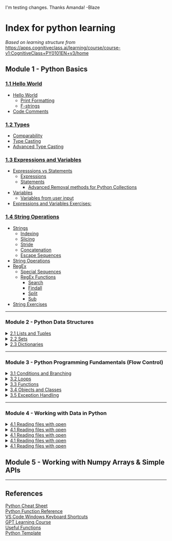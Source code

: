 I'm testing changes. Thanks Amanda! -Blaze

# Index for python learning
*Based on learning structure from*  
https://apps.cognitiveclass.ai/learning/course/course-v1:CognitiveClass+PY0101EN+v3/home

## Module 1 - Python Basics
### [1.1 Hello World](Python/1_python_basics/1.1_hello_world.md)  
- [Hello World](Python/1_python_basics/1.1_hello_world.md)
  - [Print Formatting](Python/1_python_basics/1.1_hello_world.md#print-formatting)
  - [F-strings](Python/1_python_basics/1.1_hello_world.md#f-strings)  
- [Code Comments](Python/1_python_basics/1.1_hello_world.md#code-comments)

### [1.2 Types](Python/1_python_basics/1.2_types.md)
 - [Comparability](Python/1_python_basics/1.2_types.md#comparability)  
 - [Type Casting](Python/1_python_basics/1.2_types.md#type-casting)  
 - [Advanced Type Casting](Python/1_python_basics/1.2_types.md#advanced-type-casting)


### [1.3 Expressions and Variables](Python/1_python_basics/1.3_expressions_and_variables.md)

- [Expresssions vs Statements](Python/1_python_basics/1.3_expressions_and_variables.md#expresssions-vs-statements)
  - [Expressions](Python/1_python_basics/1.3_expressions_and_variables.md#expressions)
  - [Statements](Python/1_python_basics/1.3_expressions_and_variables.md#statements)
    - [Advanced Removal methods for Python Collections](Python/1_python_basics/1.3_expressions_and_variables.md#advanced-removal-methods-for-python-collections)
- [Variables](Python/1_python_basics/1.3_expressions_and_variables.md#variables)
  - [Variables from user input](Python/1_python_basics/1.3_expressions_and_variables.md#variables-from-user-input)
- [Expressions and Variables Exercises:](Python/1_python_basics/1.3_expressions_and_variables.md#expressions-and-variables-exercises)

### [1.4 String Operations](Python/1_python_basics/1.4_string_operations.md)

- [Strings](Python/1_python_basics/1.4_string_operations.md#strings)
  - [Indexing](Python/1_python_basics/1.4_string_operations.md#indexing)
  - [Slicing](Python/1_python_basics/1.4_string_operations.md#slicing)
  - [Stride](Python/1_python_basics/1.4_string_operations.md#stride)
  - [Concatenation](Python/1_python_basics/1.4_string_operations.md#concatenation)
  - [Escape Sequences](Python/1_python_basics/1.4_string_operations.md#escape-sequences)
- [String Operations](Python/1_python_basics/1.4_string_operations.md#string-operations)
- [RegEx](Python/1_python_basics/1.4_string_operations.md#regex)
  - [Special Sequences](Python/1_python_basics/1.4_string_operations.md#special-sequences)
  - [RegEx Functions](Python/1_python_basics/1.4_string_operations.md#regex-functions)
    - [Search](Python/1_python_basics/1.4_string_operations.md#search)
    - [Findall](Python/1_python_basics/1.4_string_operations.md#findall)
    - [Split](Python/1_python_basics/1.4_string_operations.md#split)
    - [Sub](Python/1_python_basics/1.4_string_operations.md#sub)
- [String Exercises](Python/1_python_basics/1.4_string_operations.md#string-exercises)

</details>

___
### Module 2 - Python Data Structures
<details><summary><a href="\2 Python Data Structures\2.1 Lists and Tuples.md">2.1 Lists and Tuples</a></summary>

- [Lists and Tuples](/2%20Python%20Data%20Structures/2.1%20Lists%20and%20Tuples.md#lists-and-tuples)
- [Tuples](/2%20Python%20Data%20Structures/2.1%20Lists%20and%20Tuples.md#tuples)
  - [Types](/2%20Python%20Data%20Structures/2.1%20Lists%20and%20Tuples.md#types)
  - [Indexing](/2%20Python%20Data%20Structures/2.1%20Lists%20and%20Tuples.md#indexing)
  - [Slicing](/2%20Python%20Data%20Structures/2.1%20Lists%20and%20Tuples.md#slicing)
  - [Stride](/2%20Python%20Data%20Structures/2.1%20Lists%20and%20Tuples.md#stride)
  - [Concatenation and immutability](/2%20Python%20Data%20Structures/2.1%20Lists%20and%20Tuples.md#concatenation-and-immutability)
  - [Tuple Sorting](/2%20Python%20Data%20Structures/2.1%20Lists%20and%20Tuples.md#tuple-sorting)
    - [Functions and Methods:](/2%20Python%20Data%20Structures/2.1%20Lists%20and%20Tuples.md#functions-and-methods)
  - [Nesting](/2%20Python%20Data%20Structures/2.1%20Lists%20and%20Tuples.md#nesting)
- [Tuple Exercises](/2%20Python%20Data%20Structures/2.1%20Lists%20and%20Tuples.md#tuple-exercises)
- [Lists](/2%20Python%20Data%20Structures/2.1%20Lists%20and%20Tuples.md#lists)
  - [Mutability,](/2%20Python%20Data%20Structures/2.1%20Lists%20and%20Tuples.md#mutability)
    - [Return vs Modify](/2%20Python%20Data%20Structures/2.1%20Lists%20and%20Tuples.md#return-vs-modify)
- [List Operations](/2%20Python%20Data%20Structures/2.1%20Lists%20and%20Tuples.md#list-operations)
  - [List Modification](/2%20Python%20Data%20Structures/2.1%20Lists%20and%20Tuples.md#list-modification)
  - [List Sorting](/2%20Python%20Data%20Structures/2.1%20Lists%20and%20Tuples.md#list-sorting)
  - [Append](/2%20Python%20Data%20Structures/2.1%20Lists%20and%20Tuples.md#append)
  - [Extend](/2%20Python%20Data%20Structures/2.1%20Lists%20and%20Tuples.md#extend)
  - [Removal Methods](/2%20Python%20Data%20Structures/2.1%20Lists%20and%20Tuples.md#removal-methods)
    - [Delete](/2%20Python%20Data%20Structures/2.1%20Lists%20and%20Tuples.md#delete)
    - [Remove](/2%20Python%20Data%20Structures/2.1%20Lists%20and%20Tuples.md#remove)
    - [Pop](/2%20Python%20Data%20Structures/2.1%20Lists%20and%20Tuples.md#pop)
    - [Clear](/2%20Python%20Data%20Structures/2.1%20Lists%20and%20Tuples.md#clear)
  - [Aliasing and Cloning](/2%20Python%20Data%20Structures/2.1%20Lists%20and%20Tuples.md#aliasing-and-cloning)
    - [Aliasing](/2%20Python%20Data%20Structures/2.1%20Lists%20and%20Tuples.md#aliasing)
    - [Cloning](/2%20Python%20Data%20Structures/2.1%20Lists%20and%20Tuples.md#cloning)
- [List Exercises](/2%20Python%20Data%20Structures/2.1%20Lists%20and%20Tuples.md#list-exercises)

</details>

<details><summary><a href="\2 Python Data Structures\2.2 Sets.md">2.2 Sets</a></summary>

- [Sets](2%20Python%20Data%20Structures/2.2%20Sets.md#sets)
- [Set Operations](2%20Python%20Data%20Structures/2.2%20Sets.md#set-operations)
  - [Add and Update](2%20Python%20Data%20Structures/2.2%20Sets.md#add-and-update)
  - [Removal Methods](2%20Python%20Data%20Structures/2.2%20Sets.md#removal-methods)
    - [Remove](2%20Python%20Data%20Structures/2.2%20Sets.md#remove)
    - [Pop](2%20Python%20Data%20Structures/2.2%20Sets.md#pop)
    - [Clear](2%20Python%20Data%20Structures/2.2%20Sets.md#clear)
    - [Discard](2%20Python%20Data%20Structures/2.2%20Sets.md#discard)
    - [Difference update](2%20Python%20Data%20Structures/2.2%20Sets.md#difference-update)
  - [In](2%20Python%20Data%20Structures/2.2%20Sets.md#in)
- [Set Logic Operations](2%20Python%20Data%20Structures/2.2%20Sets.md#set-logic-operations)
  - [Intersection](2%20Python%20Data%20Structures/2.2%20Sets.md#intersection)
  - [Difference](2%20Python%20Data%20Structures/2.2%20Sets.md#difference)
  - [Union](2%20Python%20Data%20Structures/2.2%20Sets.md#union)
  - [Subset and Superset](2%20Python%20Data%20Structures/2.2%20Sets.md#subset-and-superset)
- [List Exercises](2%20Python%20Data%20Structures/2.2%20Sets.md#list-exercises)

</details>

<details><summary><a href="\2 Python Data Structures\2.3 Dictionaries.md">2.3 Dictionaries</a></summary>

- [Dictionaries](/2%20Python%20Data%20Structures/2.3%20Dictionaries.md#dictionaries)
- [Dictionary Operations](/2%20Python%20Data%20Structures/2.3%20Dictionaries.md#dictionary-operations)
  - [Retrieve Values](/2%20Python%20Data%20Structures/2.3%20Dictionaries.md#retrieve-values)
  - [Retrieve Keys](/2%20Python%20Data%20Structures/2.3%20Dictionaries.md#retrieve-keys)
  - [In](/2%20Python%20Data%20Structures/2.3%20Dictionaries.md#in)
  - [Add Keys and Values](/2%20Python%20Data%20Structures/2.3%20Dictionaries.md#add-keys-and-values)
    - [Direct Assignment](/2%20Python%20Data%20Structures/2.3%20Dictionaries.md#direct-assignment)
    - [Append](/2%20Python%20Data%20Structures/2.3%20Dictionaries.md#append)
    - [Extend](/2%20Python%20Data%20Structures/2.3%20Dictionaries.md#extend)
    - [Update](/2%20Python%20Data%20Structures/2.3%20Dictionaries.md#update)
  - [Removal Methods](/2%20Python%20Data%20Structures/2.3%20Dictionaries.md#removal-methods)
    - [Delete](/2%20Python%20Data%20Structures/2.3%20Dictionaries.md#delete)
    - [Pop](/2%20Python%20Data%20Structures/2.3%20Dictionaries.md#pop)
    - [Clear](/2%20Python%20Data%20Structures/2.3%20Dictionaries.md#clear)
- [Dictionary Exercises](/2%20Python%20Data%20Structures/2.3%20Dictionaries.md#dictionary-exercises)

</details>

___
### Module 3 - Python Programming Fundamentals (Flow Control)
<details><summary><a href="3 Flow Control\3.1 Conditions and Branching.md\">3.1 Conditions and Branching</a></summary>

- [Conditions and Branching](/3%20Flow%20Control/3.1%20Conditions%20and%20Branching.md#conditions-and-branching)
  - [Condition Statements](/3%20Flow%20Control/3.1%20Conditions%20and%20Branching.md#condition-statements)
    - [Comparison Operators](/3%20Flow%20Control/3.1%20Conditions%20and%20Branching.md#comparison-operators)
  - [Branching](/3%20Flow%20Control/3.1%20Conditions%20and%20Branching.md#branching)
  - [Logical Operators](/3%20Flow%20Control/3.1%20Conditions%20and%20Branching.md#logical-operators)
- [Condition Statement Exercises](/3%20Flow%20Control/3.1%20Conditions%20and%20Branching.md#condition-statement-exercises)
</details>
 
<details><summary><a href="\3 Flow Control\3.2 Loops.md">3.2 Loops</a></summary>

- [Range](/3%20Flow%20Control/3.2%20Loops.md#range)
- [Loops in Python](/3%20Flow%20Control/3.2%20Loops.md#loops-in-python)
  - [For Loops](/3%20Flow%20Control/3.2%20Loops.md#for-loops)
    - [Basic Syntax](/3%20Flow%20Control/3.2%20Loops.md#basic-syntax)
    - [Iteration](/3%20Flow%20Control/3.2%20Loops.md#iteration)
    - [Enumerating Lists](/3%20Flow%20Control/3.2%20Loops.md#enumerating-lists)
  - [While Loops](/3%20Flow%20Control/3.2%20Loops.md#while-loops)
    - [Basic Syntax](/3%20Flow%20Control/3.2%20Loops.md#basic-syntax-1)
    - [Breaking Loops](/3%20Flow%20Control/3.2%20Loops.md#breaking-loops)
- [Loop Exercises](/3%20Flow%20Control/3.2%20Loops.md#loop-exercises)
</details>
 
<details><summary><a href="\3 Flow Control\3.3 Functions.md">3.3 Functions</a></summary>

- [Functions](/3%20Flow%20Control/3.3%20Functions.md#functions)
  - [Pre-defined functions](/3%20Flow%20Control/3.3%20Functions.md#pre-defined-functions)
  - [User Defined Functions](/3%20Flow%20Control/3.3%20Functions.md#user-defined-functions)
- [Variables](/3%20Flow%20Control/3.3%20Functions.md#variables)
  - [Default Arguments](/3%20Flow%20Control/3.3%20Functions.md#default-arguments)
- [Collections and Functions](/3%20Flow%20Control/3.3%20Functions.md#collections-and-functions)
- [Conditionals and Loops in Functions](/3%20Flow%20Control/3.3%20Functions.md#conditionals-and-loops-in-functions)
- [String Comparison in Functions:](/3%20Flow%20Control/3.3%20Functions.md#string-comparison-in-functions)
- [Function Exercises](/3%20Flow%20Control/3.3%20Functions.md#function-exercises)
</details>

<details><summary><a href="\3 Flow Control\3.4 Objects and Classes.md">3.4 Objects and Classes</a></summary>

- [Classes and Objects in Python](/3%20Flow%20Control/3.4%20Objects%20and%20Classes.md#classes-and-objects-in-python)
  - [Creating a class](/3%20Flow%20Control/3.4%20Objects%20and%20Classes.md#creating-a-class)
  - [Instances of a Class - Objects and Attributes](/3%20Flow%20Control/3.4%20Objects%20and%20Classes.md#instances-of-a-class---objects-and-attributes)
  - [Methods](/3%20Flow%20Control/3.4%20Objects%20and%20Classes.md#methods)
- [Class Excercises](/3%20Flow%20Control/3.4%20Objects%20and%20Classes.md#class-excercises)
</details>

<details><summary><a href="\3 Flow Control\3.5 Exception Handling.md">3.5 Exception Handling</a></summary>

- [Exception Handling](/3%20Flow%20Control/3.5%20Exception%20Handling.md#exception-handling)
  - [Try Except](/3%20Flow%20Control/3.5%20Exception%20Handling.md#try-except)
  - [Try Except Specific](/3%20Flow%20Control/3.5%20Exception%20Handling.md#try-except-specific)
  - [Try Except Else and Finally](/3%20Flow%20Control/3.5%20Exception%20Handling.md#try-except-else-and-finally)
- [Exception Handling Exercises](/3%20Flow%20Control/3.5%20Exception%20Handling.md#exception-handling-exercises)
  - [Custom Exception Classes](/3%20Flow%20Control/3.5%20Exception%20Handling.md#custom-exception-classes)
  - [Logging Exceptions](/3%20Flow%20Control/3.5%20Exception%20Handling.md#logging-exceptions)

</details>

___
### Module 4 - Working with Data in Python
<details><summary><a href="\4 Working with Data in Python\4.1 Reading files with open.md">4.1 Reading files with open</a></summary>

- [Reading Files](/4%20Working%20with%20Data%20in%20Python/4.1%20Reading%20files%20with%20open.md#reading-files)
  - [Reading With with open()](/4%20Working%20with%20Data%20in%20Python/4.1%20Reading%20files%20with%20open.md#reading-with-with-open)
  - [Reading Partial File Content](/4%20Working%20with%20Data%20in%20Python/4.1%20Reading%20files%20with%20open.md#reading-partial-file-content)
  - [Read Lines With Loop](/4%20Working%20with%20Data%20in%20Python/4.1%20Reading%20files%20with%20open.md#read-lines-with-loop)
- [File Reading Exercises](/4%20Working%20with%20Data%20in%20Python/4.1%20Reading%20files%20with%20open.md#file-reading-exercises)

</details>




<details><summary><a href="\4 Working with Data in Python\4.1 Reading files with open.md">4.1 Reading files with open</a></summary>

Subsections here

</details>

<details><summary><a href="\4 Working with Data in Python\4.1 Reading files with open.md">4.1 Reading files with open</a></summary>

Subsections here

</details>

<details><summary><a href="\4 Working with Data in Python\4.1 Reading files with open.md">4.1 Reading files with open</a></summary>

Subsections here

</details>

<details><summary><a href="\4 Working with Data in Python\4.1 Reading files with open.md">4.1 Reading files with open</a></summary>

Subsections here

</details>


## Module 5 - Working with Numpy Arrays & Simple APIs

___
## References
<a href="/References/Python Cheat Sheet.pdf">Python Cheat Sheet</a>  
<a href="/References/Python Function Reference.pdf">Python Function Reference</a>  
<a href="/References/VS Code Windows Keyboard Shortcuts.pdf">VS Code Windows Keyboard Shortcuts</a>  
<a href="/References/Learning Python with ChatGPT.md">GPT Learning Course</a>  
<a href="/References/Useful Functions.py">Useful Functions</a>  
<a href="/References/Template.py">Python Template</a>  
